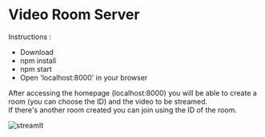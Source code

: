 # Video Room Server

Instructions : 
- Download
- npm install
- npm start
- Open 'localhost:8000' in your browser

After accessing the homepage (localhost:8000) you will be able to create a room (you can choose the ID) and the video to be streamed. <br>
If there's another room created you can join using the ID of the room.

![streamIt](https://github.com/RafaelCostaF/Video-Room-Server/assets/57494016/589a387d-d2d9-41fa-a00f-0a75c5b12228)

